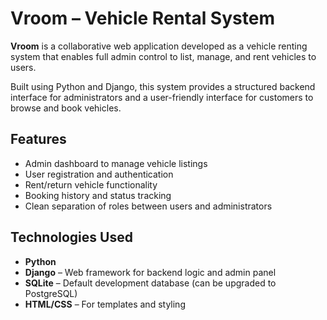 # Vroom – Vehicle Rental System

**Vroom** is a collaborative web application developed as a vehicle renting system that enables full admin control to list, manage, and rent vehicles to users.

Built using Python and Django, this system provides a structured backend interface for administrators and a user-friendly interface for customers to browse and book vehicles.

## Features

- Admin dashboard to manage vehicle listings
- User registration and authentication
- Rent/return vehicle functionality
- Booking history and status tracking
- Clean separation of roles between users and administrators

## Technologies Used

- **Python**
- **Django** – Web framework for backend logic and admin panel
- **SQLite** – Default development database (can be upgraded to PostgreSQL)
- **HTML/CSS** – For templates and styling
